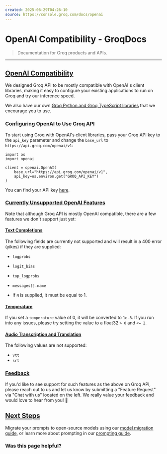 ```yaml
---
created: 2025-06-29T04:26:10
source: https://console.groq.com/docs/openai
---
```


# OpenAI Compatibility - GroqDocs

> Documentation for Groq products and APIs.

---
[OpenAI Compatibility](https://console.groq.com/docs/openai#openai-compatibility)
---------------------------------------------------------------------------------

We designed Groq API to be mostly compatible with OpenAI's client libraries, making it easy to configure your existing applications to run on Groq and try our inference speed.

We also have our own [Groq Python and Groq TypeScript libraries](https://console.groq.com/docs/libraries) that we encourage you to use.

### [Configuring OpenAI to Use Groq API](https://console.groq.com/docs/openai#configuring-openai-to-use-groq-api)

To start using Groq with OpenAI's client libraries, pass your Groq API key to the `api_key` parameter and change the `base_url` to `https://api.groq.com/openai/v1`:

```
import os
import openai

client = openai.OpenAI(
    base_url="https://api.groq.com/openai/v1",
    api_key=os.environ.get("GROQ_API_KEY")
)
```

  

You can find your API key [here](https://console.groq.com/keys).

### [Currently Unsupported OpenAI Features](https://console.groq.com/docs/openai#currently-unsupported-openai-features)

Note that although Groq API is mostly OpenAI compatible, there are a few features we don't support just yet:

#### [Text Completions](https://console.groq.com/docs/openai#text-completions)

The following fields are currently not supported and will result in a 400 error (yikes) if they are supplied:

*   `logprobs`
    
*   `logit_bias`
    
*   `top_logprobs`
    
*   `messages[].name`
    
*   If `N` is supplied, it must be equal to 1.
    

#### [Temperature](https://console.groq.com/docs/openai#temperature)

If you set a `temperature` value of 0, it will be converted to `1e-8`. If you run into any issues, please try setting the value to a float32 `> 0` and `<= 2`.

#### [Audio Transcription and Translation](https://console.groq.com/docs/openai#audio-transcription-and-translation)

The following values are not supported:

*   `vtt`
*   `srt`

### [Feedback](https://console.groq.com/docs/openai#feedback)

If you'd like to see support for such features as the above on Groq API, please reach out to us and let us know by submitting a "Feature Request" via "Chat with us" located on the left. We really value your feedback and would love to hear from you! 🤩

[Next Steps](https://console.groq.com/docs/openai#next-steps)
-------------------------------------------------------------

Migrate your prompts to open-source models using our [model migration guide](https://console.groq.com/docs/prompting/model-migration), or learn more about prompting in our [prompting guide](https://console.groq.com/docs/prompting).

### Was this page helpful?
